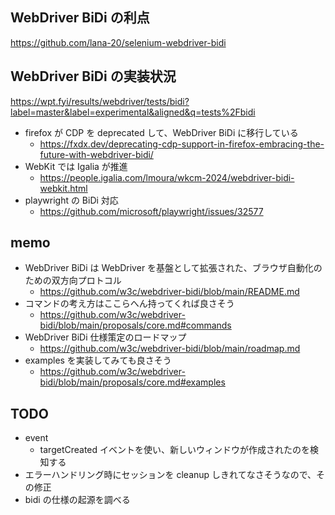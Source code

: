 ## WebDriver BiDi の利点

https://github.com/lana-20/selenium-webdriver-bidi

## WebDriver BiDi の実装状況

https://wpt.fyi/results/webdriver/tests/bidi?label=master&label=experimental&aligned&q=tests%2Fbidi

- firefox が CDP を deprecated して、WebDriver BiDi に移行している
  - https://fxdx.dev/deprecating-cdp-support-in-firefox-embracing-the-future-with-webdriver-bidi/
- WebKit では Igalia が推進
  - https://people.igalia.com/lmoura/wkcm-2024/webdriver-bidi-webkit.html
- playwright の BiDi 対応
  - https://github.com/microsoft/playwright/issues/32577

## memo

- WebDriver BiDi は WebDriver を基盤として拡張された、ブラウザ自動化のための双方向プロトコル
  - https://github.com/w3c/webdriver-bidi/blob/main/README.md
- コマンドの考え方はここらへん持ってくれば良さそう
  - https://github.com/w3c/webdriver-bidi/blob/main/proposals/core.md#commands
- WebDriver BiDi 仕様策定のロードマップ
  - https://github.com/w3c/webdriver-bidi/blob/main/roadmap.md
- examples を実装してみても良さそう
  - https://github.com/w3c/webdriver-bidi/blob/main/proposals/core.md#examples

## TODO

- event
  - targetCreated イベントを使い、新しいウィンドウが作成されたのを検知する
- エラーハンドリング時にセッションを cleanup しきれてなさそうなので、その修正
- bidi の仕様の起源を調べる
